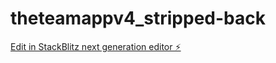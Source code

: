 # theteamappv4_stripped-back

[Edit in StackBlitz next generation editor ⚡️](https://stackblitz.com/~/github.com/theteam123/theteamappv4_stripped-back)